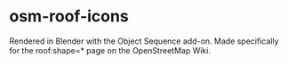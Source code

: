 # osm-roof-icons
Rendered in Blender with the Object Sequence add-on. Made specifically for the roof:shape=* page on the OpenStreetMap Wiki.
